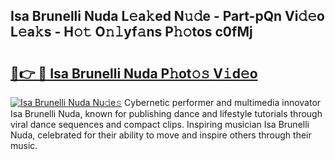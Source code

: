 ## Isa Brunelli Nuda L𝚎a𝚔ed N𝚞𝚍e - Part-pQn Vi𝚍𝚎o L𝚎a𝚔s - H𝚘𝚝 O𝚗𝚕yf𝚊ns P𝚑𝚘tos c0fMj

# <h2><a href="http://kfagbs.oniu.top/?m=Isa+Brunelli+Nuda">🔗👉 🔴 Isa Brunelli Nuda P𝚑ot𝚘𝚜 V𝚒d𝚎o</a></h2>

[![Isa Brunelli Nuda Nu𝚍e𝚜](https://i.imgur.com/0qMVB7G.gif)](http://kfagbs.oniu.top/?m=Isa+Brunelli+Nuda)
Cybernetic performer and multimedia innovator Isa Brunelli Nuda, known for publishing dance and lifestyle tutorials through viral dance sequences and compact clips. Inspiring musician Isa Brunelli Nuda, celebrated for their ability to move and inspire others through their music.  

